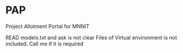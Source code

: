 # PAP
Project Allotment Portal for MNNIT

READ models.txt and ask is not clear
Files of Virtual environment is not included. Call me if it is required

